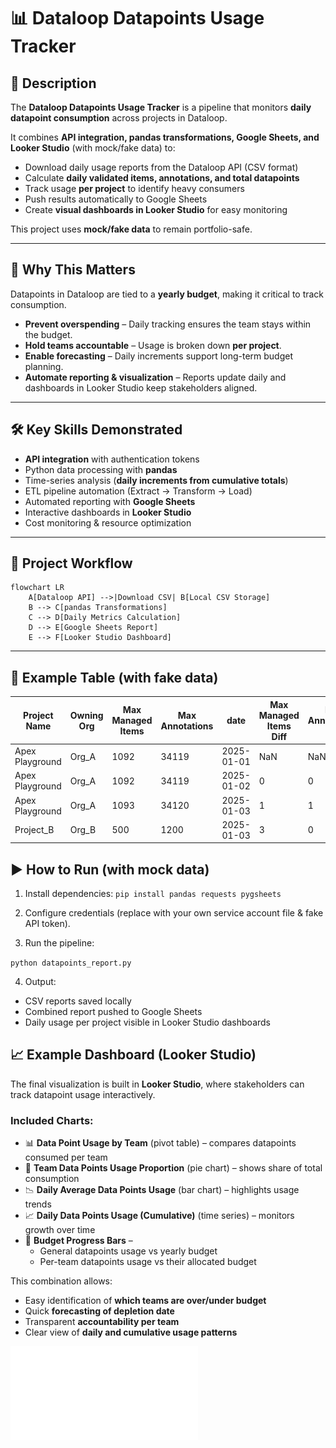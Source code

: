 # 📊 Dataloop Datapoints Usage Tracker  

## 📖 Description  
The **Dataloop Datapoints Usage Tracker** is a pipeline that monitors **daily datapoint consumption** across projects in Dataloop.  

It combines **API integration, pandas transformations, Google Sheets, and Looker Studio** (with mock/fake data) to:  
- Download daily usage reports from the Dataloop API (CSV format)  
- Calculate **daily validated items, annotations, and total datapoints**  
- Track usage **per project** to identify heavy consumers  
- Push results automatically to Google Sheets  
- Create **visual dashboards in Looker Studio** for easy monitoring  

This project uses **mock/fake data** to remain portfolio-safe.  

---

## 🚀 Why This Matters  
Datapoints in Dataloop are tied to a **yearly budget**, making it critical to track consumption.  

- **Prevent overspending** – Daily tracking ensures the team stays within the budget.  
- **Hold teams accountable** – Usage is broken down **per project**.  
- **Enable forecasting** – Daily increments support long-term budget planning.  
- **Automate reporting & visualization** – Reports update daily and dashboards in Looker Studio keep stakeholders aligned.  

---

## 🛠️ Key Skills Demonstrated  
- **API integration** with authentication tokens  
- Python data processing with **pandas**  
- Time-series analysis (**daily increments from cumulative totals**)  
- ETL pipeline automation (Extract → Transform → Load)  
- Automated reporting with **Google Sheets**  
- Interactive dashboards in **Looker Studio**  
- Cost monitoring & resource optimization  

---

## 🔄 Project Workflow  
```mermaid
flowchart LR
    A[Dataloop API] -->|Download CSV| B[Local CSV Storage]
    B --> C[pandas Transformations]
    C --> D[Daily Metrics Calculation]
    D --> E[Google Sheets Report]
    E --> F[Looker Studio Dashboard]
```

---

## 📂 Example Table (with fake data)

| Project Name    | Owning Org | Max Managed Items | Max Annotations | date       | Max Managed Items Diff | Max Annotations Diff | Daily Validated Items | Daily Validated Annot | Total DP |
| --------------- | ---------- | ----------------- | --------------- | ---------- | ---------------------- | -------------------- | --------------------- | --------------------- | -------- |
| Apex Playground | Org\_A     | 1092              | 34119           | 2025-01-01 | NaN                    | NaN                  | 0                     | 0                     | 0        |
| Apex Playground | Org\_A     | 1092              | 34119           | 2025-01-02 | 0                      | 0                    | 0                     | 0                     | 0        |
| Apex Playground | Org\_A     | 1093              | 34120           | 2025-01-03 | 1                      | 1                    | 1                     | 1                     | 2        |
| Project\_B      | Org\_B     | 500               | 1200            | 2025-01-03 | 3                      | 0                    | 3                     | 0                     | 3        |


## ▶️ How to Run (with mock data)

1. Install dependencies:
``pip install pandas requests pygsheets``


2. Configure credentials (replace with your own service account file & fake API token).

3. Run the pipeline:

``python datapoints_report.py``


4. Output:

- CSV reports saved locally
- Combined report pushed to Google Sheets
- Daily usage per project visible in Looker Studio dashboards

## 📈 Example Dashboard (Looker Studio)  

The final visualization is built in **Looker Studio**, where stakeholders can track datapoint usage interactively.  

### Included Charts:
- 📊 **Data Point Usage by Team** (pivot table) – compares datapoints consumed per team  
- 🥧 **Team Data Points Usage Proportion** (pie chart) – shows share of total consumption  
- 📉 **Daily Average Data Points Usage** (bar chart) – highlights usage trends  
- 📈 **Daily Data Points Usage (Cumulative)** (time series) – monitors growth over time  
- 📏 **Budget Progress Bars** –  
  - General datapoints usage vs yearly budget  
  - Per-team datapoints usage vs their allocated budget

This combination allows:  
- Easy identification of **which teams are over/under budget**  
- Quick **forecasting of depletion date**  
- Transparent **accountability per team**  
- Clear view of **daily and cumulative usage patterns**  


![Looker Studio Dashboard Example](docs/looker_dashboard.pdf)
